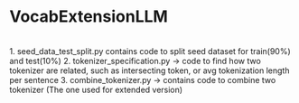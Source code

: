 # VocabExtensionLLM
<br>
1. seed_data_test_split.py contains code to split seed dataset for train(90%) and test(10%)
2. tokenizer_specification.py -> code to find how two tokenizer are related, such as intersecting token, or avg tokenization length per sentence
3. combine_tokenizer.py -> contains code to combine two tokenizer (The one used for extended version)
